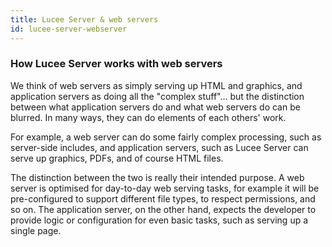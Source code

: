 ```yaml
---
title: Lucee Server & web servers
id: lucee-server-webserver
---
```


### How Lucee Server works with web servers ###

We think of web servers as simply serving up HTML and graphics, and application servers as doing all the "complex stuff"... but the distinction between what application servers do and what web servers do can be blurred. In many ways, they can do elements of each others' work.

For example, a web server can do some fairly complex processing, such as server-side includes, and application servers, such as Lucee Server can serve up graphics, PDFs, and of course HTML files.

The distinction between the two is really their intended purpose. A web server is optimised for day-to-day web serving tasks, for example it will be pre-configured to support different file types, to respect permissions, and so on. The application server, on the other hand, expects the developer to provide logic or configuration for even basic tasks, such as serving up a single page.